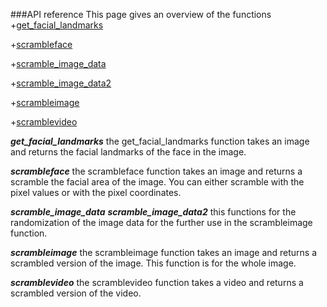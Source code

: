 ###API reference
This page gives an overview of the functions 
+[get_facial_landmarks](#get_facial_landmarks)

+[scrambleface](#scrambleface)

+[scramble_image_data](#scramble_image_data)

+[scramble_image_data2](#scramble_image)

+[scrambleimage](#scrambleimage)

+[scramblevideo](#scramblevideo)

***get_facial_landmarks***<a name="get_facial_landmarks"></a>
the get_facial_landmarks function takes an image and returns the facial landmarks of the face in the image.

***scrambleface***<a name="scrambleface"></a>
the scrambleface function takes an image and returns a scramble the facial area of the image. You can either scramble with the pixel values or with the pixel coordinates.

***scramble_image_data***<a name="scramble_image_data"></a>
***scramble_image_data2***<a name="scramble_image_data2"></a>
this functions for the randomization of the image data for the further use in the scrambleimage function.

***scrambleimage***<a name="scrambleimage"></a>
the scrambleimage function takes an image and returns a scrambled version of the image. This function is for the whole image.

***scramblevideo***<a name="scramblevideo"></a>
the scramblevideo function takes a video and returns a scrambled version of the video.